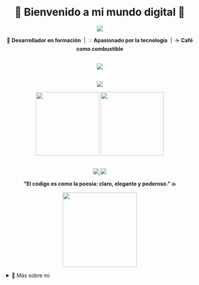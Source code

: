 <h1 align="center">👾 Bienvenido a mi mundo digital 👾</h1>

<div align="center">
  <img src="https://readme-typing-svg.herokuapp.com?color=00F7FF&center=true&vCenter=true&multiline=true&lines=Hola%2C+soy+Minazuki+%7C+%40Dev-Sot;Desarrollador+orientado+a+resultados+%F0%9F%9A%80;En+constante+evoluci%C3%B3n+%F0%9F%93%9A;Apasionado+por+la+tecnolog%C3%ADa+%F0%9F%94%8E" />
</div>


<p align="center">
  🧠 <b>Desarrollador en formación</b> &nbsp;|&nbsp; 💡 <b>Apasionado por la tecnología</b> &nbsp;|&nbsp; ☕ <b>Café como combustible</b>
</p>

<br />

<div align="center">
  <img src="https://skillicons.dev/icons?i=python,java,js,html,css,sql,vscode,eclipse,git" />
</div>

<br />

<p align="center">
  <img src="https://github-profile-trophy.vercel.app/?username=Dev-Sot&theme=algolia&no-frame=true&row=1&column=7" />
</p>

<div align="center">
  <img height="170px" src="https://github-readme-stats.vercel.app/api?username=Dev-Sot&show_icons=true&theme=tokyonight&count_private=true" />
  <img height="170px" src="https://github-readme-stats.vercel.app/api/top-langs/?username=Dev-Sot&layout=compact&theme=tokyonight" />
</div>

<br/>

<p align="center">
  <a href="https://linkedin.com/in/Dev-Sot" target="_blank">
    <img src="https://img.shields.io/badge/LinkedIn-0A66C2?style=for-the-badge&logo=linkedin&logoColor=white" />
  </a>
  <a href="mailto:tucorreo@gmail.com" target="_blank">
    <img src="https://img.shields.io/badge/Gmail-D14836?style=for-the-badge&logo=gmail&logoColor=white" />
  </a>
</p>

<p align="center">
  <b>"El código es como la poesía: claro, elegante y poderoso." 💥</b>
</p>

<p align="center">
  <img src="https://media.giphy.com/media/2A75RyXVzzSI2bx4Gj/giphy.gif" height="200px"/>
</p>

<details>
  <summary>📁 Más sobre mí</summary>

```yaml
nombre: Minazuki
alias: @Dev-Sot
lenguajes:
  - Python
  - Java
  - JavaScript (aprendiendo)
  - SQL (aprendiendo)
  - HTML & CSS (aprendiendo)
IDE_favoritos:
  - VSCode
  - Eclipse
pasatiempos:
  - Programar proyectos creativos
  - Juegos indie y retro
  - Café + código
